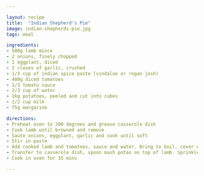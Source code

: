 ```yaml
---

layout: recipe
title:  "Indian Shepherd's Pie"
image: indian-shepherds-pie.jpg
tags: meal

ingredients:
- 500g lamb mince
- 2 onions, finely chopped
- 1 eggplant, diced
- 2 cloves of garlic, crushed
- 1/3 cup of indian spice paste (vindaloo or rogan josh)
- 400g diced tomatoes
- 1/3 tomato sauce
- 2/3 cup of water
- 1kg potatoes, peeled and cut into cubes
- 1/2 cup milk
- 75g margarine

directions:
- Preheat oven to 200 degrees and grease casserole dish
- Cook lamb until browned and remove
- Saute onions, eggplant, garlic and cook until soft
- Stir in paste
- Add cooked lamb and tomatoes, sauce and water. Bring to boil, cover with a lid and leave to simmer for 10 mins.
- Transfer to casserole dish, spoon mash potao on top of lamb. Sprinkle with cheese.
- Cook in oven for 35 mins

---
```

